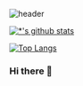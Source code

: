 ​![header](https://capsule-render.vercel.app/api?type=wave&color=auto&height=300&section=header&text=Amate_il_vostro_lavoro%20LoveWork&fontSize=90)

[![*'s github stats](https://github-readme-stats.vercel.app/api?username=cyhwan0816&show_icons=true&theme=radical)](https://github.com/cyhwan0816)

[![Top Langs](https://github-readme-stats.vercel.app/api/top-langs/?username=cyhwan0816)](https://github.com/cyhwan0816/github-readme-stats)

### Hi there 👋
